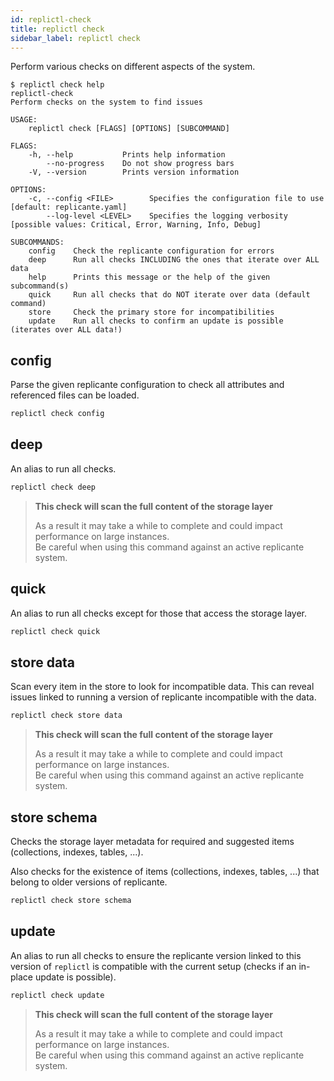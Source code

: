 ```yaml
---
id: replictl-check
title: replictl check
sidebar_label: replictl check
---
```


Perform various checks on different aspects of the system.

```text
$ replictl check help
replictl-check
Perform checks on the system to find issues

USAGE:
    replictl check [FLAGS] [OPTIONS] [SUBCOMMAND]

FLAGS:
    -h, --help           Prints help information
        --no-progress    Do not show progress bars
    -V, --version        Prints version information

OPTIONS:
    -c, --config <FILE>        Specifies the configuration file to use [default: replicante.yaml]
        --log-level <LEVEL>    Specifies the logging verbosity [possible values: Critical, Error, Warning, Info, Debug]

SUBCOMMANDS:
    config    Check the replicante configuration for errors
    deep      Run all checks INCLUDING the ones that iterate over ALL data
    help      Prints this message or the help of the given subcommand(s)
    quick     Run all checks that do NOT iterate over data (default command)
    store     Check the primary store for incompatibilities
    update    Run all checks to confirm an update is possible (iterates over ALL data!)
```


## config
Parse the given replicante configuration to check all attributes and referenced files can be loaded.

```bash
replictl check config
```


## deep
An alias to run all checks.

```bash
replictl check deep
```

<blockquote class="danger">

**This check will scan the full content of the storage layer**

As a result it may take a while to complete and could impact performance on large instances.  
Be careful when using this command against an active replicante system.

</blockquote>


## quick
An alias to run all checks except for those that access the storage layer.

```bash
replictl check quick
```


## store data
Scan every item in the store to look for incompatible data.
This can reveal issues linked to running a version of replicante incompatible with the data.

```bash
replictl check store data
```

<blockquote class="danger">

**This check will scan the full content of the storage layer**

As a result it may take a while to complete and could impact performance on large instances.  
Be careful when using this command against an active replicante system.

</blockquote>

## store schema
Checks the storage layer metadata for required and suggested items (collections, indexes, tables, ...).

Also checks for the existence of items (collections, indexes, tables, ...) that belong to older versions of replicante.

```bash
replictl check store schema
```


## update
An alias to run all checks to ensure the replicante version linked to this version of `replictl`
is compatible with the current setup (checks if an in-place update is possible).

```bash
replictl check update
```

<blockquote class="danger">

**This check will scan the full content of the storage layer**

As a result it may take a while to complete and could impact performance on large instances.  
Be careful when using this command against an active replicante system.

</blockquote>
